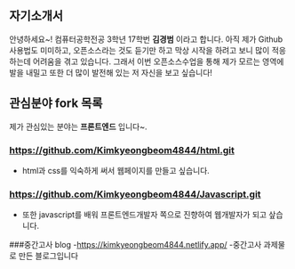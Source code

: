 ## 자기소개서

안녕하세요~! 컴퓨터공학전공 3학년 17학번 __김경범__ 이라고 합니다.
아직 제가 Github사용법도 미미하고, 오픈소스라는 것도 듣기만 하고 막상 시작을 하려고 보니
많이 적응하는데 어려움을 겪고 있습니다. 
그래서 이번 오픈소스수업을 통해 제가 모르는 영역에 발을 내밀고
또한 더 많이 발전해 있는 저 자신을 보고 싶습니다!

## 관심분야 fork 목록

제가 관심있는 분야는 __프론트엔드__ 입니다~.

### https://github.com/Kimkyeongbeom4844/html.git
- html과 css를 익숙하게 써서 웹페이지를 만들고 싶습니다.

### https://github.com/Kimkyeongbeom4844/Javascript.git
- 또한 javascript를 배워 프론트엔드개발자 쪽으로 진향하여 웹개발자가 되고 샆습니다.

###중간고사 blog
-https://kimkyeongbeom4844.netlify.app/
-중간고사 과제물로 만든 블로그입니다